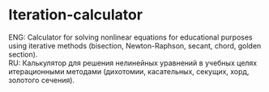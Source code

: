 # Iteration-calculator

ENG: Calculator for solving nonlinear equations for educational purposes using iterative methods (bisection, Newton-Raphson, secant, chord, golden section).<br>
RU: Калькулятор для решения нелинейных уравнений в учебных целях итерационными методами (дихотомии, касательных, секущих, хорд, золотого сечения).

